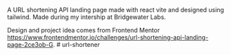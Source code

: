 A URL shortening API landing page made with react vite and designed using tailwind. Made during my intership at Bridgewater Labs.

Design and project idea comes from Frontend Mentor https://www.frontendmentor.io/challenges/url-shortening-api-landing-page-2ce3ob-G.
#   u r l - s h o r t e n e r  
 